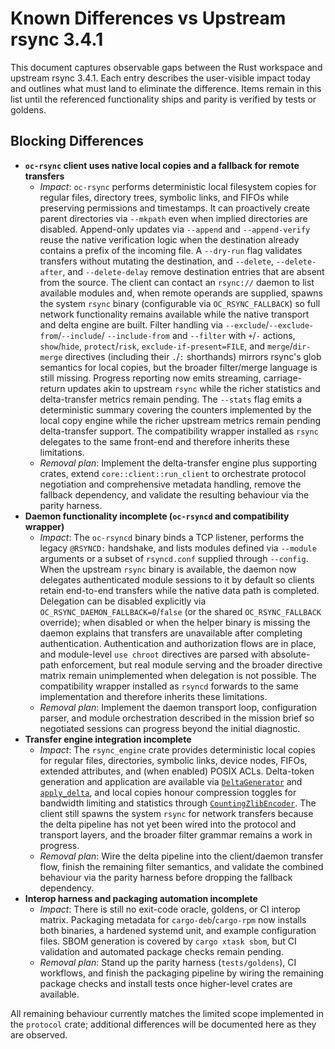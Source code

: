 # Known Differences vs Upstream rsync 3.4.1

This document captures observable gaps between the Rust workspace and upstream
rsync 3.4.1. Each entry describes the user-visible impact today and outlines
what must land to eliminate the difference. Items remain in this list until the
referenced functionality ships and parity is verified by tests or goldens.

## Blocking Differences

- **`oc-rsync` client uses native local copies and a fallback for remote transfers**
  - *Impact*: `oc-rsync` performs deterministic local filesystem copies for
    regular files, directory trees, symbolic links, and FIFOs while preserving
    permissions and timestamps. It can proactively create parent directories via
    `--mkpath` even when implied directories are disabled. Append-only updates via
    `--append` and `--append-verify` reuse the native verification logic when the
    destination already contains a prefix of the incoming file. A `--dry-run` flag
    validates transfers without
    mutating the destination, and `--delete`, `--delete-after`, and
    `--delete-delay` remove destination entries that
    are absent from the source. The client can contact an `rsync://` daemon to
    list available modules and, when remote operands are supplied, spawns the
    system `rsync` binary (configurable via `OC_RSYNC_FALLBACK`) so full network
    functionality remains available while the native transport and delta engine
    are built. Filter handling via `--exclude`/`--exclude-from`/`--include`/
    `--include-from` and `--filter` with `+`/`-` actions, `show`/`hide`,
    `protect`/`risk`, `exclude-if-present=FILE`, and `merge`/`dir-merge`
    directives (including their `.`/`:` shorthands) mirrors rsync's glob
    semantics for local copies, but the broader filter/merge language is still
    missing. Progress reporting now
    emits streaming, carriage-return updates akin to upstream `rsync` while the
    richer statistics and delta-transfer metrics remain pending. The `--stats`
    flag emits a deterministic summary covering the counters implemented by the local copy
    engine while the richer upstream metrics remain pending delta-transfer
    support. The compatibility wrapper installed as `rsync` delegates to the
    same front-end and therefore inherits these limitations.
  - *Removal plan*: Implement the delta-transfer engine plus supporting crates,
    extend `core::client::run_client` to orchestrate protocol negotiation and
    comprehensive metadata handling, remove the fallback dependency, and
    validate the resulting behaviour via the parity harness.
- **Daemon functionality incomplete (`oc-rsyncd` and compatibility wrapper)**
  - *Impact*: The `oc-rsyncd` binary binds a TCP listener, performs the legacy
    `@RSYNCD:` handshake, and lists modules defined via `--module` arguments or
    a subset of `rsyncd.conf` supplied through `--config`. When the upstream
    `rsync` binary is available, the daemon now delegates authenticated module
    sessions to it by default so clients retain end-to-end transfers while the
    native data path is completed. Delegation can be disabled explicitly via
    `OC_RSYNC_DAEMON_FALLBACK=0`/`false` (or the shared `OC_RSYNC_FALLBACK`
    override); when disabled or when the helper binary is missing the daemon
    explains that transfers are unavailable after completing authentication.
    Authentication and authorization flows are in place, and module-level
    `use chroot` directives are parsed with absolute-path enforcement, but real
    module serving and the broader directive matrix remain unimplemented when
    delegation is not possible. The compatibility wrapper installed as `rsyncd`
    forwards to the same implementation and therefore inherits these
    limitations.
  - *Removal plan*: Implement the daemon transport loop, configuration parser,
    and module orchestration described in the mission brief so negotiated
    sessions can progress beyond the initial diagnostic.
- **Transfer engine integration incomplete**
  - *Impact*: The `rsync_engine` crate provides deterministic local copies for
    regular files, directories, symbolic links, device nodes, FIFOs, extended
    attributes, and (when enabled) POSIX ACLs. Delta-token generation and
    application are available via
    [`DeltaGenerator`](../crates/engine/src/delta/generator.rs) and
    [`apply_delta`](../crates/engine/src/delta/script.rs), and local copies honour
    compression toggles for bandwidth limiting and statistics through
    [`CountingZlibEncoder`](../crates/engine/src/local_copy.rs). The client still
    spawns the system `rsync` for network transfers because the delta pipeline
    has not yet been wired into the protocol and transport layers, and the
    broader filter grammar remains a work in progress.
  - *Removal plan*: Wire the delta pipeline into the client/daemon transfer
    flow, finish the remaining filter semantics, and validate the combined
    behaviour via the parity harness before dropping the fallback dependency.
- **Interop harness and packaging automation incomplete**
  - *Impact*: There is still no exit-code oracle, goldens, or CI interop matrix.
    Packaging metadata for `cargo-deb`/`cargo-rpm` now installs both binaries, a
    hardened systemd unit, and example configuration files. SBOM generation is
    covered by `cargo xtask sbom`, but CI validation and automated package
    checks remain pending.
  - *Removal plan*: Stand up the parity harness (`tests/goldens`), CI workflows,
    and finish the packaging pipeline by wiring the remaining package checks and
    install tests once higher-level crates are available.

All remaining behaviour currently matches the limited scope implemented in the
`protocol` crate; additional differences will be documented here as they are
observed.
